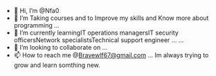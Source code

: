 - 👋 Hi, I’m @Nfa0
- 👀 I’m Taking courses and to Improve my skills and Know more about programming ...
- 🌱 I’m currently learningIT operations managersIT security officersNetwork specialistsTechnical support engineer ... ...
- 💞️ I’m looking to collaborate on ...
- 📫 How to reach me @Bravewlf67@gmail.com ...
Im always trying to grow and learn somthing new.
<!---Dont Ask me about anything now wait tell i finish
Nfa0/Nfa0 is a ✨ special ✨ 

--->
